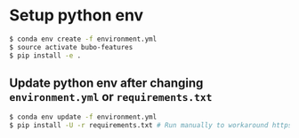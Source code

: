 # Setup python env
```sh
$ conda env create -f environment.yml
$ source activate bubo-features
$ pip install -e .
```

## Update python env after changing `environment.yml` or `requirements.txt`
```sh
$ conda env update -f environment.yml
$ pip install -U -r requirements.txt # Run manually to workaround https://github.com/pypa/pip/issues/2837
```
